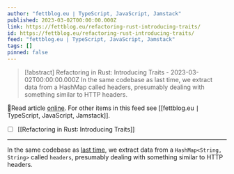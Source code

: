 ```yaml
---
author: "fettblog․eu ∣ TypeScript, JavaScript, Jamstack"
published: 2023-03-02T00:00:00.000Z
link: https://fettblog.eu/refactoring-rust-introducing-traits/
id: https://fettblog.eu/refactoring-rust-introducing-traits/
feed: "fettblog․eu ∣ TypeScript, JavaScript, Jamstack"
tags: []
pinned: false
---
```

> [!abstract] Refactoring in Rust: Introducing Traits - 2023-03-02T00:00:00.000Z
> In the same codebase as last time, we extract data from a HashMap called headers, presumably dealing with something similar to HTTP headers.

🔗Read article [online](https://fettblog.eu/refactoring-rust-introducing-traits/). For other items in this feed see [[fettblog․eu ∣ TypeScript, JavaScript, Jamstack]].

- [ ] [[Refactoring in Rust꞉ Introducing Traits]]
- - -
In the same codebase as [last time](/refactoring-rust-abstraction-newtype/), we extract data from a `HashMap<String, String>` called `headers`, presumably dealing with something similar to HTTP headers.
